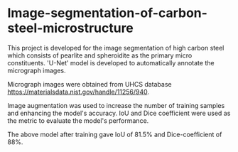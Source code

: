 # Image-segmentation-of-carbon-steel-microstructure

This project is developed for the image segmentation of high carbon steel which consists of pearlite and spheroidite as the primary micro constituents. 'U-Net' model is developed to automatically annotate the micrograph images.

Micrograph images were obtained from UHCS database https://materialsdata.nist.gov/handle/11256/940.

Image augmentation was used to increase the number of training samples and enhancing the model's accuracy. IoU and Dice coefficient were used as the metric to evaluate the model's performance.

The above model after training gave IoU of 81.5% and Dice-coefficient of 88%. 
